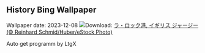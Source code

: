 ## History Bing Wallpaper
Wallpaper date: 2023-12-08
![](https://www.bing.com/th?id=OHR.JerseyIsland_JA-JP9047717221_UHD.jpg&w=1000)Download: [ラ・ロック港, イギリス ジャージー (© Reinhard Schmid/Huber/eStock Photo)](https://www.bing.com/th?id=OHR.JerseyIsland_JA-JP9047717221_UHD.jpg)

Auto get programm by LtgX
